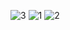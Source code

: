 ![3](https://user-images.githubusercontent.com/89897348/170976866-85866d5d-7eff-4795-b0bf-13aa81fef343.jpeg)
![1](https://user-images.githubusercontent.com/89897348/170976870-c04a04e1-e0e5-4db0-9b36-2300691f21e5.jpeg)
![2](https://user-images.githubusercontent.com/89897348/170976875-f8fe8607-0a71-4412-bce6-716e40dbb2a5.jpeg)
